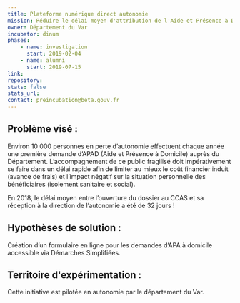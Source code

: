```yaml
---
title: Plateforme numérique direct autonomie
mission: Réduire le délai moyen d'attribution de l'Aide et Présence à Domicile.
owner: Département du Var
incubator: dinum 
phases:
    - name: investigation
      start: 2019-02-04
    - name: alumni
      start: 2019-07-15
link:
repository: 
stats: false 
stats_url: 
contact: preincubation@beta.gouv.fr
---
```


## Problème visé :
Environ 10 000 personnes en perte d’autonomie effectuent chaque année une première demande d’APAD (Aide et Présence à Domicile) auprès du Département.
L’accompagnement de ce public fragilisé doit impérativement se faire dans un délai rapide afin de limiter au mieux le coût financier induit (avance de frais) et l’impact négatif sur la situation personnelle des bénéficiaires (isolement sanitaire et social).

En 2018, le délai moyen entre l’ouverture du dossier au CCAS et sa réception à la direction de l’autonomie a été de 32 jours !

## Hypothèses de solution : 
Création d’un formulaire en ligne pour les demandes d’APA à domicile accessible via Démarches Simplifiées.

## Territoire d'expérimentation : 
Cette initiative est pilotée en autonomie par le département du Var.
